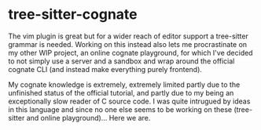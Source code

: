 # tree-sitter-cognate

The vim plugin is great but for a wider reach of editor support a tree-sitter
grammar is needed. Working on this instead also lets me procrastinate on my
other WIP project, an online cognate playground, for which I've decided to not
simply use a server and a sandbox and wrap around the official cognate CLI (and
instead make everything purely frontend).

My cognate knowledge is extremely, extremely limited partly due to the
unfinished status of the official tutorial, and partly due to my being an
exceptionally slow reader of C source code. I was quite intrugued by ideas in
this language and since no one else seems to be working on these (tree-sitter
and online playground)... Here we are.
